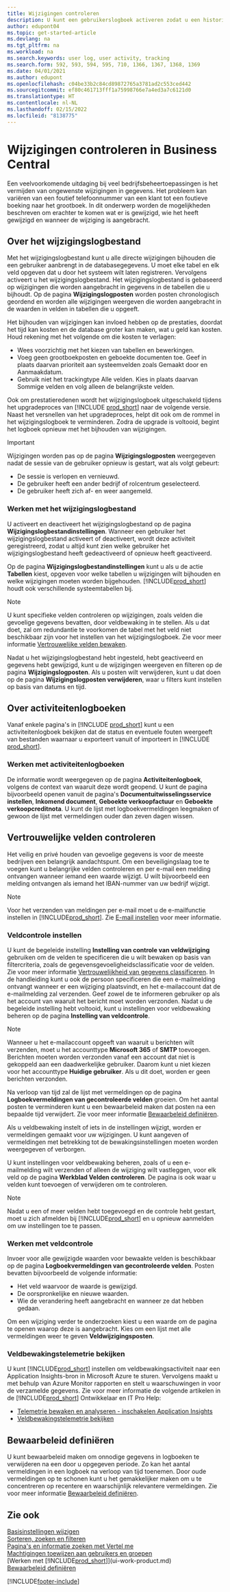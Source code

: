 ```yaml
---
title: Wijzigingen controleren
description: U kunt een gebruikerslogboek activeren zodat u een historie hebt van eventuele wijzigingen in gegevens in getraceerde tabellen. U kunt ook activiteiten volgen met bepaalde soorten activiteitenlogboeken.
author: edupont04
ms.topic: get-started-article
ms.devlang: na
ms.tgt_pltfrm: na
ms.workload: na
ms.search.keywords: user log, user activity, tracking
ms.search.form: 592, 593, 594, 595, 710, 1366, 1367, 1368, 1369
ms.date: 04/01/2021
ms.author: edupont
ms.openlocfilehash: c04be33b2c84cd89872765a3781ad2c553ced442
ms.sourcegitcommit: ef80c461713fff1a75998766e7a4ed3a7c6121d0
ms.translationtype: HT
ms.contentlocale: nl-NL
ms.lasthandoff: 02/15/2022
ms.locfileid: "8138775"
---
```

# <a name="auditing-changes-in-business-central"></a>Wijzigingen controleren in Business Central

Een veelvoorkomende uitdaging bij veel bedrijfsbeheertoepassingen is het vermijden van ongewenste wijzigingen in gegevens. Het probleem kan variëren van een foutief telefoonnummer van een klant tot een foutieve boeking naar het grootboek. In dit onderwerp worden de mogelijkheden beschreven om erachter te komen wat er is gewijzigd, wie het heeft gewijzigd en wanneer de wijziging is aangebracht.

## <a name="about-the-change-log"></a>Over het wijzigingslogbestand

Met het wijzigingslogbestand kunt u alle directe wijzigingen bijhouden die een gebruiker aanbrengt in de databasegegevens. U moet elke tabel en elk veld opgeven dat u door het systeem wilt laten registreren. Vervolgens activeert u het wijzigingslogbestand. Het wijzigingslogbestand is gebaseerd op wijzigingen die worden aangebracht in gegevens in de tabellen die u bijhoudt. Op de pagina **Wijzigingslogposten** worden posten chronologisch geordend en worden alle wijzigingen weergeven die worden aangebracht in de waarden in velden in tabellen die u opgeeft. 

Het bijhouden van wijzigingen kan invloed hebben op de prestaties, doordat het tijd kan kosten en de database groter kan maken, wat u geld kan kosten. Houd rekening met het volgende om die kosten te verlagen:

- Wees voorzichtig met het kiezen van tabellen en bewerkingen.
- Voeg geen grootboekposten en geboekte documenten toe. Geef in plaats daarvan prioriteit aan systeemvelden zoals Gemaakt door en Aanmaakdatum.
- Gebruik niet het trackingtype Alle velden. Kies in plaats daarvan Sommige velden en volg alleen de belangrijkste velden.

Ook om prestatieredenen wordt het wijzigingslogboek uitgeschakeld tijdens het upgradeproces van [!INCLUDE [prod_short](includes/prod_short.md)] naar de volgende versie. Naast het versnellen van het upgradeproces, helpt dit ook om de rommel in het wijzigingslogboek te verminderen. Zodra de upgrade is voltooid, begint het logboek opnieuw met het bijhouden van wijzigingen.

> [!Important]
> Wijzigingen worden pas op de pagina **Wijzigingslogposten** weergegeven nadat de sessie van de gebruiker opnieuw is gestart, wat als volgt gebeurt:
>
> * De sessie is verlopen en vernieuwd.
> * De gebruiker heeft een ander bedrijf of rolcentrum geselecteerd.
> * De gebruiker heeft zich af- en weer aangemeld.

### <a name="working-with-the-change-log"></a>Werken met het wijzigingslogbestand

U activeert en deactiveert het wijzigingslogbestand op de pagina **Wijzigingslogbestandinstellingen**. Wanneer een gebruiker het wijzigingslogbestand activeert of deactiveert, wordt deze activiteit geregistreerd, zodat u altijd kunt zien welke gebruiker het wijzigingslogbestand heeft gedeactiveerd of opnieuw heeft geactiveerd.

Op de pagina **Wijzigingslogbestandinstellingen** kunt u als u de actie **Tabellen** kiest, opgeven voor welke tabellen u wijzigingen wilt bijhouden en welke wijzigingen moeten worden bijgehouden. [!INCLUDE[prod_short](includes/prod_short.md)] houdt ook verschillende systeemtabellen bij.

> [!NOTE]
> U kunt specifieke velden controleren op wijzigingen, zoals velden die gevoelige gegevens bevatten, door veldbewaking in te stellen. Als u dat doet, zal om redundantie te voorkomen de tabel met het veld niet beschikbaar zijn voor het instellen van het wijzigingslogboek. Zie voor meer informatie [Vertrouwelijke velden bewaken](across-log-changes.md#monitoring-sensitive-fields).

Nadat u het wijzigingslogbestand hebt ingesteld, hebt geactiveerd en gegevens hebt gewijzigd, kunt u de wijzigingen weergeven en filteren op de pagina **Wijzigingslogposten**. Als u posten wilt verwijderen, kunt u dat doen op de pagina **Wijzigingslogposten verwijderen**, waar u filters kunt instellen op basis van datums en tijd.  

## <a name="about-activity-logs"></a>Over activiteitenlogboeken

Vanaf enkele pagina's in [!INCLUDE [prod_short](includes/prod_short.md)] kunt u een activiteitenlogboek bekijken dat de status en eventuele fouten weergeeft van bestanden waarnaar u exporteert vanuit of importeert in [!INCLUDE [prod_short](includes/prod_short.md)].  

### <a name="working-with-activity-logs"></a>Werken met activiteitenlogboeken

De informatie wordt weergegeven op de pagina **Activiteitenlogboek**, volgens de context van waaruit deze wordt geopend. U kunt de pagina bijvoorbeeld openen vanuit de pagina's **Documentuitwisselingsservice instellen**, **Inkomend document**, **Geboekte verkoopfactuur** en **Geboekte verkoopcreditnota**. U kunt de lijst met logboekvermeldingen leegmaken of gewoon de lijst met vermeldingen ouder dan zeven dagen wissen.  

## <a name="monitoring-sensitive-fields"></a>Vertrouwelijke velden controleren

Het veilig en privé houden van gevoelige gegevens is voor de meeste bedrijven een belangrijk aandachtspunt. Om een beveiligingslaag toe te voegen kunt u belangrijke velden controleren en per e-mail een melding ontvangen wanneer iemand een waarde wijzigt. U wilt bijvoorbeeld een melding ontvangen als iemand het IBAN-nummer van uw bedrijf wijzigt.

> [!NOTE]
> Voor het verzenden van meldingen per e-mail moet u de e-mailfunctie instellen in [!INCLUDE[prod_short](includes/prod_short.md)]. Zie [E-mail instellen](admin-how-setup-email.md) voor meer informatie.

### <a name="setting-up-field-monitoring"></a>Veldcontrole instellen

U kunt de begeleide instelling **Instelling van controle van veldwijziging** gebruiken om de velden te specificeren die u wilt bewaken op basis van filtercriteria, zoals de gegevensgevoeligheidsclassificatie voor de velden. Zie voor meer informatie [Vertrouwelijkheid van gegevens classificeren](admin-classifying-data-sensitivity.md). In de handleiding kunt u ook de persoon specificeren die een e-mailmelding ontvangt wanneer er een wijziging plaatsvindt, en het e-mailaccount dat de e-mailmelding zal verzenden. Geef zowel de te informeren gebruiker op als het account van waaruit het bericht moet worden verzonden. Nadat u de begeleide instelling hebt voltooid, kunt u instellingen voor veldbewaking beheren op de pagina **Instelling van veldcontrole**. 

> [!NOTE]
> Wanneer u het e-mailaccount opgeeft van waaruit u berichten wilt verzenden, moet u het accounttype **Microsoft 365** of **SMTP** toevoegen. Berichten moeten worden verzonden vanaf een account dat niet is gekoppeld aan een daadwerkelijke gebruiker. Daarom kunt u niet kiezen voor het accounttype **Huidige gebruiker**. Als u dit doet, worden er geen berichten verzonden. 

Na verloop van tijd zal de lijst met vermeldingen op de pagina **Logboekvermeldingen van gecontroleerde velden** groeien. Om het aantal posten te verminderen kunt u een bewaarbeleid maken dat posten na een bepaalde tijd verwijdert. Zie voor meer informatie [Bewaarbeleid definiëren](admin-data-retention-policies.md).

Als u veldbewaking instelt of iets in de instellingen wijzigt, worden er vermeldingen gemaakt voor uw wijzigingen. U kunt aangeven of vermeldingen met betrekking tot de bewakingsinstellingen moeten worden weergegeven of verborgen. 

U kunt instellingen voor veldbewaking beheren, zoals of u een e-mailmelding wilt verzenden of alleen de wijziging wilt vastleggen, voor elk veld op de pagina **Werkblad Velden controleren**. De pagina is ook waar u velden kunt toevoegen of verwijderen om te controleren.

> [!NOTE]
> Nadat u een of meer velden hebt toegevoegd en de controle hebt gestart, moet u zich afmelden bij [!INCLUDE[prod_short](includes/prod_short.md)] en u opnieuw aanmelden om uw instellingen toe te passen.

### <a name="working-with-field-monitoring"></a>Werken met veldcontrole

Invoer voor alle gewijzigde waarden voor bewaakte velden is beschikbaar op de pagina **Logboekvermeldingen van gecontroleerde velden**. Posten bevatten bijvoorbeeld de volgende informatie:

* Het veld waarvoor de waarde is gewijzigd.
* De oorspronkelijke en nieuwe waarden.
* Wie de verandering heeft aangebracht en wanneer ze dat hebben gedaan. 

Om een wijziging verder te onderzoeken kiest u een waarde om de pagina te openen waarop deze is aangebracht. Kies om een lijst met alle vermeldingen weer te geven **Veldwijzigingsposten**.

### <a name="viewing-field-monitoring-telemetry"></a>Veldbewakingstelemetrie bekijken 

U kunt [!INCLUDE[prod_short](includes/prod_short.md)] instellen om veldbewakingsactiviteit naar een Application Insights-bron in Microsoft Azure te sturen. Vervolgens maakt u met behulp van Azure Monitor rapporten en stelt u waarschuwingen in voor de verzamelde gegevens. Zie voor meer informatie de volgende artikelen in de [!INCLUDE[prod_short](includes/prod_short.md)] Ontwikkelaar en IT Pro Help:

- [Telemetrie bewaken en analyseren - inschakelen Application Insights](/dynamics365/business-central/dev-itpro/administration/telemetry-overview#enable)
- [Veldbewakingstelemetrie bekijken](/dynamics365/business-central/dev-itpro/administration/telemetry-field-monitoring-trace)

## <a name="defining-retention-policies"></a>Bewaarbeleid definiëren

U kunt bewaarbeleid maken om onnodige gegevens in logboeken te verwijderen na een door u opgegeven periode. Zo kan het aantal vermeldingen in een logboek na verloop van tijd toenemen. Door oude vermeldingen op te schonen kunt u het gemakkelijker maken om u te concentreren op recentere en waarschijnlijk relevantere vermeldingen. Zie voor meer informatie [Bewaarbeleid definiëren](admin-data-retention-policies.md).

## <a name="see-also"></a>Zie ook

[Basisinstellingen wijzigen](ui-change-basic-settings.md)  
[Sorteren, zoeken en filteren](ui-enter-criteria-filters.md)  
[Pagina's en informatie zoeken met Vertel me](ui-search.md)  
[Machtigingen toewijzen aan gebruikers en groepen](ui-define-granular-permissions.md)    
[Werken met [!INCLUDE[prod_short](includes/prod_short.md)]](ui-work-product.md)  
[Bewaarbeleid definiëren](admin-data-retention-policies.md)  

[!INCLUDE[footer-include](includes/footer-banner.md)]
